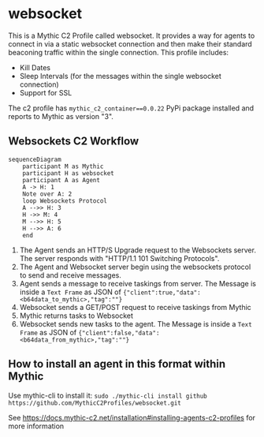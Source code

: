 # websocket

This is a Mythic C2 Profile called websocket. It provides a way for agents to connect in via a static websocket connection and then make their standard beaconing traffic within the single connection. This profile includes:

* Kill Dates
* Sleep Intervals (for the messages within the single websocket connection)
* Support for SSL

The c2 profile has `mythic_c2_container==0.0.22` PyPi package installed and reports to Mythic as version "3".

## Websockets C2 Workflow
```mermaid
sequenceDiagram
    participant M as Mythic
    participant H as websocket
    participant A as Agent
    A -> H: 1
    Note over A: 2
    loop Websockets Protocol
    A -->> H: 3
    H ->> M: 4
    M -->> H: 5
    H -->> A: 6
    end
```

1. The Agent sends an HTTP/S Upgrade request to the Websockets server. The server responds with "HTTP/1.1 101 Switching Protocols". 
2. The Agent and Websocket server begin using the websockets protocol to send and receive messages.
3. Agent sends a message to receive taskings from server. The Message is inside a `Text Frame` as JSON of `{"client":true,"data": <b64data_to_mythic>,"tag":""}`
4. Websocket sends a GET/POST request to receive taskings from Mythic
5. Mythic returns tasks to Websocket
6. Websocket sends new tasks to the agent. The Message is inside a `Text Frame` as JSON of `{"client":false,"data": <b64data_from_mythic>,"tag":""}`

## How to install an agent in this format within Mythic

Use mythic-cli to install it:
`sudo ./mythic-cli install github https://github.com/MythicC2Profiles/websocket.git`

See https://docs.mythic-c2.net/installation#installing-agents-c2-profiles for more information
